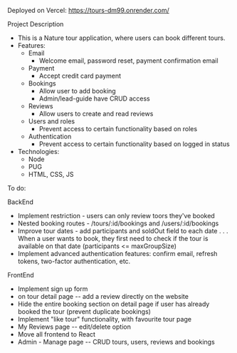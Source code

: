 Deployed on Vercel: https://tours-dm99.onrender.com/

Project Description

- This is a Nature tour application, where users can book different tours.
- Features:
  - Email
    - Welcome email, password reset, payment confirmation email
  - Payment
    - Accept credit card payment
  - Bookings
    - Allow user to add booking
    - Admin/lead-guide have CRUD access
  - Reviews
    - Allow users to create and read reviews
  - Users and roles
    - Prevent access to certain functionality based on roles
  - Authentication
    - Prevent access to certain functionality based on logged in status
- Technologies:
  - Node
  - PUG
  - HTML, CSS, JS

To do:

BackEnd

- Implement restriction - users can only review toors they've booked
- Nested booking routes - /tours/:id/bookings and /users/:id/bookings
- Improve tour dates - add participants and soldOut field to each date . . . When a user wants to book, they first need to check if the tour is available on that date (participants <= maxGroupSize)
- Implement advanced authentication features: confirm email, refresh tokens, two-factor authentication, etc.

FrontEnd

- Implement sign up form
- on tour detail page -- add a review directly on the website
- Hide the entire booking section on detail page if user has already booked the tour (prevent duplicate bookings)
- Implement "like tour" functionality, with favourite tour page
- My Reviews page -- edit/delete option
- Move all frontend to React
- Admin - Manage page -- CRUD tours, users, reviews and bookings
